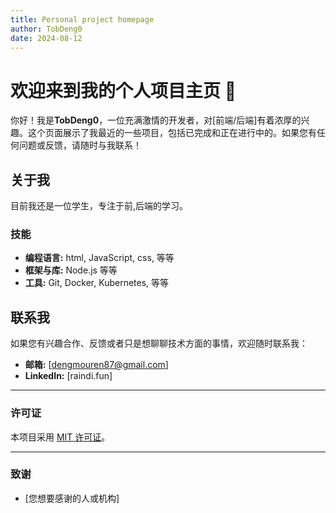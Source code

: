 ```yaml
---
title: Personal project homepage
author: TobDeng0
date: 2024-08-12
---
```


<!-- 您可以使用表情符号来让您的页面更吸引人！ 🚀 -->

# 欢迎来到我的个人项目主页 🌟

你好！我是**TobDeng0**，一位充满激情的开发者，对[前端/后端]有着浓厚的兴趣。这个页面展示了我最近的一些项目，包括已完成和正在进行中的。如果您有任何问题或反馈，请随时与我联系！

## 关于我

目前我还是一位学生，专注于前,后端的学习。

### 技能

- **编程语言:** html, JavaScript, css, 等等
- **框架与库:** Node.js  等等
- **工具:** Git, Docker, Kubernetes, 等等

## 联系我

如果您有兴趣合作、反馈或者只是想聊聊技术方面的事情，欢迎随时联系我：

- **邮箱:** [dengmouren87@gmail.com]
- **LinkedIn:** [raindi.fun]

---

### 许可证

本项目采用 [MIT 许可证](LICENSE)。

---

### 致谢

- [您想要感谢的人或机构]
